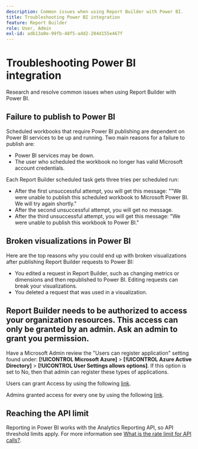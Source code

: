 ```yaml
---
description: Common issues when using Report Builder with Power BI.
title: Troubleshooting Power BI integration
feature: Report Builder
role: User, Admin
exl-id: adb13a0e-99fb-48f5-add2-204d155e467f
---
```

# Troubleshooting Power BI integration

Research and resolve common issues when using Report Builder with Power BI.

## Failure to publish to Power BI

Scheduled workbooks that require Power BI publishing are dependent on Power BI services to be up and running. Two main reasons for a failure to publish are:

* Power BI services may be down.
* The user who scheduled the workbook no longer has valid Microsoft account credentials.

Each Report Builder scheduled task gets three tries per scheduled run:

* After the first unsuccessful attempt, you will get this message: ""We were unable to publish this scheduled workbook to Microsoft Power BI. We will try again shortly." 
* After the second unsuccessful attempt, you will get no message.
* After the third unsuccessful attempt, you will get this message: "We were unable to publish this workbook to Power BI."

## Broken visualizations in Power BI

Here are the top reasons why you could end up with broken visualizations after publishing Report Builder requests to Power BI:

* You edited a request in Report Builder, such as changing metrics or dimensions and then republished to Power BI. Editing requests can break your visualizations.
* You deleted a request that was used in a visualization.

## Report Builder needs to be authorized to access your organization resources. This access can only be granted by an admin. Ask an admin to grant you permission.

Have a Microsoft Admin review the "Users can register application" setting found under: **[!UICONTROL Microsoft Azure]** > **[!UICONTROL Azure Active Directory]** > **[!UICONTROL User Settings allows options]**. If this option is set to No, then that admin can register these types of applications.

Users can grant Access by using the following [link](https://login.microsoftonline.com/common/oauth2/authorize?response_type=code&prompt=logint&client_id=8d84f6d8-29a4-4484-a670-589b32400278&redirect_uri=https%3a%2f%2fmy.omniture.com%2fsc15%2farb%2flogin.html&resource=https%3a%2f%2fanalysis.windows.net%2fpowerbi%2fapi&locale=en_US).

Admins granted access for every one by using the following [link](https://login.microsoftonline.com/common/oauth2/authorize?response_type=code&prompt=admin_consent&client_id=8d84f6d8-29a4-4484-a670-589b32400278&redirect_uri=https%3a%2f%2fmy.omniture.com%2fsc15%2farb%2flogin.html&resource=https%3a%2f%2fanalysis.windows.net%2fpowerbi%2fapi&locale=en_US).

## Reaching the API limit

Reporting in Power BI works with the Analytics Reporting API, so API threshold limits apply. For more information see [What is the rate limit for API calls?](https://developer.adobe.com/analytics-apis/docs/2.0/guides/faq/#what-is-the-rate-limit-for-api-calls).
